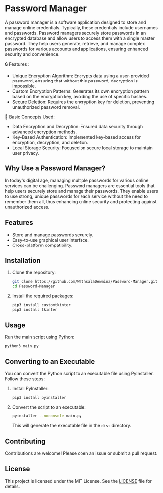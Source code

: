 # Password Manager

A password manager is a software application designed to store and manage online credentials. Typically, these credentials include usernames and passwords. Password managers securely store passwords in an encrypted database and allow users to access them with a single master password. They help users generate, retrieve, and manage complex passwords for various accounts and applications, ensuring enhanced security and convenience.

🔒 Features :
- Unique Encryption Algorithm: Encrypts data using a user-provided password, ensuring that without this password, decryption is impossible.
- Custom Encryption Patterns: Generates its own encryption pattern based on the encryption key, avoiding the use of specific hashes.
- Secure Deletion: Requires the encryption key for deletion, preventing unauthorized password removal.

🧠 Basic Concepts Used:
- Data Encryption and Decryption: Ensured data security through advanced encryption methods.
- Key-Based Authentication: Implemented key-based access for encryption, decryption, and deletion.
- Local Storage Security: Focused on secure local storage to maintain user privacy.


## Why Use a Password Manager?

In today's digital age, managing multiple passwords for various online services can be challenging. Password managers are essential tools that help users securely store and manage their passwords. They enable users to use strong, unique passwords for each service without the need to remember them all, thus enhancing online security and protecting against unauthorized access.

## Features

- Store and manage passwords securely.
- Easy-to-use graphical user interface.
- Cross-platform compatibility.

## Installation

1. Clone the repository:

   ```sh
   git clone https://github.com/WathsalaDewmina/Password-Manager.git
   cd Password-Manager
   ```

2. Install the required packages:

   ```sh
   pip3 install customtkinter
   pip3 install tkinter
   ```

## Usage

Run the main script using Python:

```sh
python3 main.py
```

## Converting to an Executable

You can convert the Python script to an executable file using PyInstaller. Follow these steps:

1. Install PyInstaller:

   ```sh
   pip3 install pyinstaller
   ```

2. Convert the script to an executable:

   ```sh
   pyinstaller --noconsole main.py
   ```

   This will generate the executable file in the `dist` directory.

## Contributing

Contributions are welcome! Please open an issue or submit a pull request.

## License

This project is licensed under the MIT License. See the [LICENSE](LICENSE) file for details.
